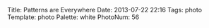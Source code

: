 Title: Patterns are Everywhere
Date: 2013-07-22 22:16
Tags: photo
Template: photo
Palette: white
PhotoNum: 56
